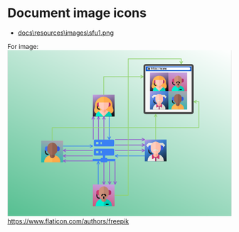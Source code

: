 # Document image icons

- [docs\resources\images\sfu1.png](docs\resources\images\sfu1.png)

For image: ![sfu1.png](sfu1.png)  
<a href="https://www.flaticon.com/ru/authors/freepik" title="image stock">https://www.flaticon.com/authors/freepik</a>
